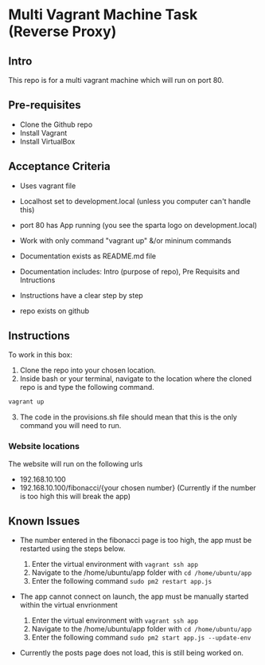 # Multi Vagrant Machine Task (Reverse Proxy)

## Intro
This repo is for a multi vagrant machine which will run on port 80.

## Pre-requisites
- Clone the Github repo
- Install Vagrant
- Install VirtualBox

## Acceptance Criteria

* Uses vagrant file
* Localhost set to development.local (unless you computer can't handle this)
* port 80 has App running (you see the sparta logo on development.local)
* Work with only command "vagrant up" &/or mininum commands 

* Documentation exists as README.md file 
* Documentation includes: Intro (purpose of repo), Pre Requisits  and Intructions
* Instructions have a clear step by step

* repo exists on github


## Instructions
To work in this box:
1. Clone the repo into your chosen location.
2. Inside bash or your terminal, navigate to the location where the cloned repo is and type the following command.

```bash
vagrant up
```
3. The code in the provisions.sh file should mean that this is the only command you will need to run.

### Website locations
The website will run on the following urls
- 192.168.10.100
- 192.168.10.100/fibonacci/{your chosen number} (Currently if the number is too high this will break the app)

## Known Issues
- The number entered in the fibonacci page is too high, the app must be restarted using the steps below.
    1) Enter the virtual environment with ```vagrant ssh app```
    2) Navigate to the /home/ubuntu/app folder with ```cd /home/ubuntu/app```
    3) Enter the following command ```sudo pm2 restart app.js```

- The app cannot connect on launch, the app must be manually started within the virtual envrionment
    1) Enter the virtual environment with ```vagrant ssh app```
    2) Navigate to the /home/ubuntu/app folder with ```cd /home/ubuntu/app```
    3) Enter the following command ```sudo pm2 start app.js --update-env```

- Currently the posts page does not load, this is still being worked on. 